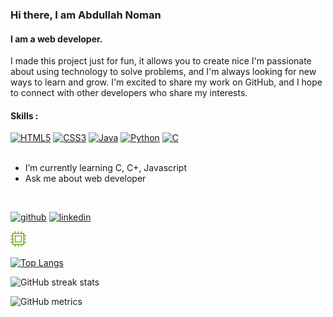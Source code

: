 ### Hi there, I am Abdullah Noman
#### I am a web developer.
I made this project just for fun, it allows you to create nice I'm passionate about using technology to solve problems, and I'm always looking for new ways to learn and grow. I'm excited to share my work on GitHub, and I hope to connect with other developers who share my interests.

#### Skills :   

<div class="images">
  <a href="https://en.wikipedia.org/wiki/HTML5" target="_blank"><img src="https://profilinator.rishav.dev/skills-assets/html5-original-wordmark.svg" alt="HTML5" height="35" /></a>
  <a href="https://www.w3schools.com/css/" target="_blank"><img src="https://profilinator.rishav.dev/skills-assets/css3-original-wordmark.svg" alt="CSS3" height="35" /></a>
  <a href="https://www.java.com/" target="_blank"><img src="https://profilinator.rishav.dev/skills-assets/java-original-wordmark.svg" alt="Java" height="35" /></a>
  <a href="https://www.python.org/" target="_blank"><img src="https://profilinator.rishav.dev/skills-assets/python-original.svg" alt="Python" height="35" /></a>
  <a href="https://www.cprogramming.com/" target="_blank"><img src="https://profilinator.rishav.dev/skills-assets/c-original.svg" alt="C" height="35" /></a>
</div>
 <br>
  
-  I’m currently learning C, C+, Javascript 
-  Ask me about web developer 
 <br>

[<img src='https://cdn.jsdelivr.net/npm/simple-icons@3.0.1/icons/github.svg' alt='github' height='25'>](https://github.com/sa-noman)  [<img src='https://cdn.jsdelivr.net/npm/simple-icons@3.0.1/icons/linkedin.svg' alt='linkedin' height='25'>](https://www.linkedin.com/in/sanoman-bd/)  

<a href='https://docs.github.com/en/developers'><img src='https://raw.githubusercontent.com/acervenky/animated-github-badges/master/assets/devbadge.gif' width='25' height='25'></a> 

[![Top Langs](https://github-readme-stats.vercel.app/api/top-langs/?username=sa-noman)](https://github.com/anuraghazra/github-readme-stats)

![GitHub streak stats](https://streak-stats.demolab.com/?user=sa-noman)  

![GitHub metrics](https://metrics.lecoq.io/sa-noman)  



